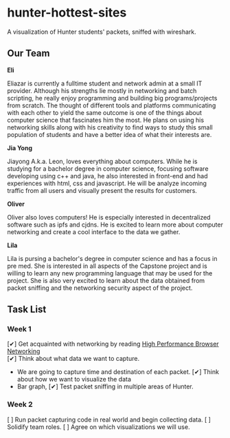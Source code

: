 # hunter-hottest-sites

A visualization of Hunter students' packets, sniffed with wireshark.

## Our Team

**Eli**

Eliazar is currently a fulltime student and network admin at a small IT provider. Although his strengths lie mostly in networking and batch scripting, he really enjoy programming and building big programs/projects from scratch. The thought of different tools and platforms communicating with each other to yield the same outcome is one of the things about computer science that fascinates him the most. He plans on using his networking skills along with his creativity to find ways to study this small population of students and have a better idea of what their interests are.

**Jia Yong**

Jiayong A.k.a. Leon, loves everything about computers. While he is studying for a bachelor degree in computer science, focusing software developing using c++ and java, he also interested in front-end and had experiences with html, css and javascript. He will be analyze incoming traffic from all users and visually present the results for customers.

**Oliver**

Oliver also loves computers! He is especially interested in decentralized software such as ipfs and cjdns. He is excited to learn more about computer networking and create a cool interface to the data we gather.

**Lila**

Lila is pursing a bachelor's degree in computer science and has a focus in pre med. She is interested in all aspects of the Capstone project and is willing to learn any new programming language that may be used for the project. She is also very excited to learn about the data obtained from packet sniffing and the networking security aspect of the project.

## Task List

### Week 1
[✔︎] Get acquainted with networking by reading [High Performance Browser Networking](https://hpbn.co)  
[✔︎] Think about what data we want to capture.
  - We are going to capture time and destination of each packet.
[✔︎] Think about how we want to visualize the data
  - Bar graph, 
[✔︎] Test packet sniffing in multiple areas of Hunter.

### Week 2
[ ] Run packet capturing code in real world and begin collecting data.
[ ] Solidify team roles.
[ ] Agree on which visualizations we will use.

